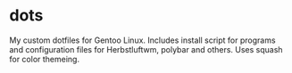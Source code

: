 # dots

My custom dotfiles for Gentoo Linux.  Includes install script for programs and configuration files for Herbstluftwm, 
polybar and others.  Uses squash for color themeing.
